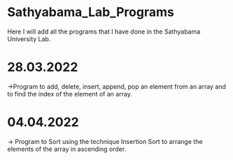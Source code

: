 # Sathyabama_Lab_Programs
Here I will add all the programs that I have done in the Sathyabama University Lab.

# 28.03.2022
->Program to add, delete, insert, append, pop an element from an array and to find the index of the element of an array.

# 04.04.2022
-> Program to Sort using the technique Insertion Sort to arrange the elements of the array in ascending order.
